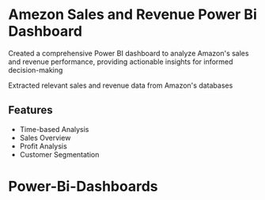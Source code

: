 
# Amezon Sales and Revenue Power Bi Dashboard

Created a comprehensive Power BI dashboard to analyze Amazon's sales and revenue performance, providing actionable insights for informed decision-making

Extracted relevant sales and revenue data from Amazon's databases
## Features

- Time-based Analysis
- Sales Overview
- Profit Analysis
- Customer Segmentation

# Power-Bi-Dashboards
